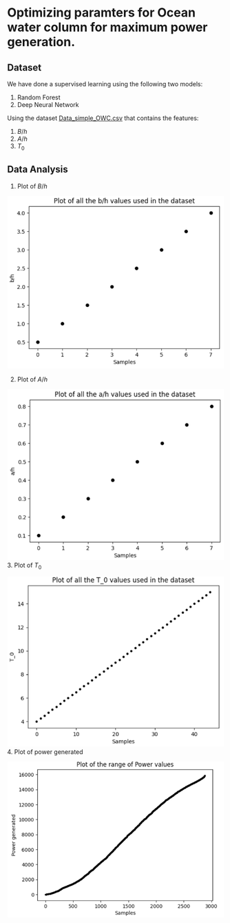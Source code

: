# Optimizing paramters for Ocean water column for maximum power generation.

## Dataset
We have done a supervised learning using the following two models: 
1. Random Forest
2. Deep Neural Network

Using the dataset [Data_simple_OWC.csv](./Data_simple_OWC.csv) that contains the features:
1. $B/h$
2. $A/h$
3. $T_{0}$

## Data Analysis
1. Plot of $B/h$


![b/h](https://github.com/Hritik003/Optimization-of-OWC-using-ML-models/blob/main/images/dataset_image_1.png?raw=true)

2. Plot of $A/h$


![a/h](https://github.com/Hritik003/Optimization-of-OWC-using-ML-models/blob/main/images/dataset_image_2.png?raw=true)
3. Plot of $T_{0}$


![t0](https://github.com/Hritik003/Optimization-of-OWC-using-ML-models/blob/main/images/dataset_image_3.png?raw=true)
4. Plot of power generated

![power](https://github.com/Hritik003/Optimization-of-OWC-using-ML-models/blob/main/images/dataset_image_4.png?raw=true)

